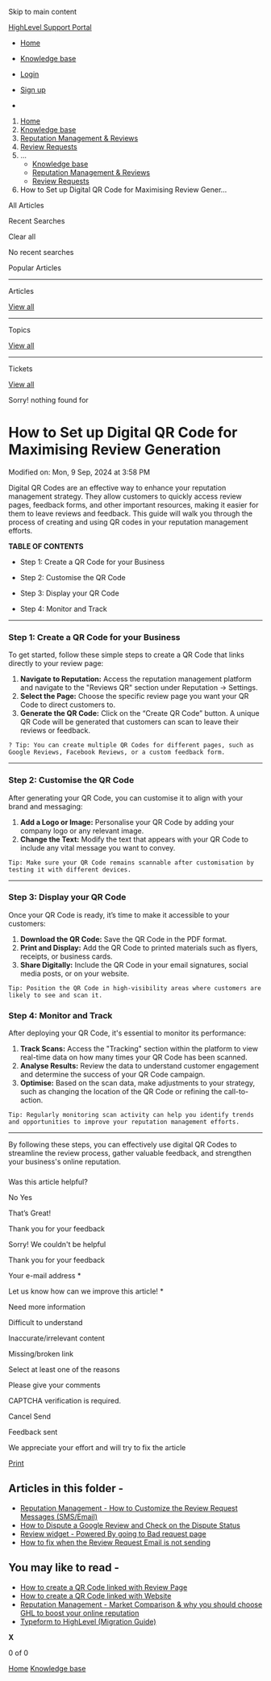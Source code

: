 Skip to main content

[ HighLevel Support Portal ](https://help.gohighlevel.com)

  * [ Home ](/support/home)
  * [ Knowledge base ](/support/solutions)

  * [Login](/support/login)
  * [Sign up](/support/signup)
  * 

  1. [Home](/support/home)
  2. [Knowledge base](/support/solutions)
  3. [Reputation Management & Reviews](/support/solutions/48000449583)
  4. [Review Requests](/support/solutions/folders/48000666025)
  5. ... 
     * [Knowledge base](/support/solutions)
     * [Reputation Management & Reviews](/support/solutions/48000449583)
     * [Review Requests](/support/solutions/folders/48000666025)
  6. How to Set up Digital QR Code for Maximising Review Gener...

All  Articles 

Recent Searches

Clear all

No recent searches

Popular Articles

* * *

Articles

[View all](/support/search/solutions)

* * *

Topics

[View all](/support/search/topics)

* * *

Tickets

[View all](/support/search/tickets)

Sorry! nothing found for   

# How to Set up Digital QR Code for Maximising Review Generation

Modified on: Mon, 9 Sep, 2024 at 3:58 PM

Digital QR Codes are an effective way to enhance your reputation management strategy. They allow customers to quickly access review pages, feedback forms, and other important resources, making it easier for them to leave reviews and feedback. This guide will walk you through the process of creating and using QR codes in your reputation management efforts.

**TABLE OF CONTENTS**

  * Step 1: Create a QR Code for your Business

  * Step 2: Customise the QR Code

  * Step 3: Display your QR Code

  * Step 4: Monitor and Track

* * *

### **Step 1: Create a QR Code for your Business**

To get started, follow these simple steps to create a QR Code that links directly to your review page:

  1. **Navigate to Reputation:** Access the reputation management platform and navigate to the "Reviews QR" section under Reputation -> Settings.
  2. **Select the Page:** Choose the specific review page you want your QR Code to direct customers to.
  3. **Generate the QR Code:** Click on the “Create QR Code” button. A unique QR Code will be generated that customers can scan to leave their reviews or feedback.

    ? Tip: You can create multiple QR Codes for different pages, such as Google Reviews, Facebook Reviews, or a custom feedback form.

****

### **Step 2: Customise the QR Code**

After generating your QR Code, you can customise it to align with your brand and messaging:

  1. **Add a Logo or Image:** Personalise your QR Code by adding your company logo or any relevant image.
  2. **Change the Text:** Modify the text that appears with your QR Code to include any vital message you want to convey.

    Tip: Make sure your QR Code remains scannable after customisation by testing it with different devices.

****  

### **Step 3: Display your QR Code**

Once your QR Code is ready, it’s time to make it accessible to your customers:

  1. **Download the QR Code:** Save the QR Code in the PDF format. 
  2. **Print and Display:** Add the QR Code to printed materials such as flyers, receipts, or business cards.
  3. **Share Digitally:** Include the QR Code in your email signatures, social media posts, or on your website.

    Tip: Position the QR Code in high-visibility areas where customers are likely to see and scan it.

### **Step 4: Monitor and Track**

After deploying your QR Code, it's essential to monitor its performance:

  1. **Track Scans:** Access the "Tracking" section within the platform to view real-time data on how many times your QR Code has been scanned.
  2. **Analyse Results:** Review the data to understand customer engagement and determine the success of your QR Code campaign.
  3. **Optimise:** Based on the scan data, make adjustments to your strategy, such as changing the location of the QR Code or refining the call-to-action.

    Tip: Regularly monitoring scan activity can help you identify trends and opportunities to improve your reputation management efforts.

* * *

By following these steps, you can effectively use digital QR Codes to streamline the review process, gather valuable feedback, and strengthen your business's online reputation.

###   

Was this article helpful?

No  Yes 

That’s Great!

Thank you for your feedback

Sorry! We couldn't be helpful

Thank you for your feedback

Your e-mail address *

Let us know how can we improve this article! *

Need more information 

Difficult to understand 

Inaccurate/irrelevant content 

Missing/broken link 

Select at least one of the reasons 

Please give your comments 

CAPTCHA verification is required. 

Cancel  Send 

Feedback sent

We appreciate your effort and will try to fix the article

[Print](javascript:print\(\))

## Articles in this folder -

  * [Reputation Management - How to Customize the Review Request Messages (SMS/Email)](/support/solutions/articles/48000980328-reputation-management-how-to-customize-the-review-request-messages-sms-email-)
  * [How to Dispute a Google Review and Check on the Dispute Status](/support/solutions/articles/48001180761-how-to-dispute-a-google-review-and-check-on-the-dispute-status)
  * [Review widget - Powered By going to Bad request page](/support/solutions/articles/48001181136-review-widget-powered-by-going-to-bad-request-page)
  * [How to fix when the Review Request Email is not sending](/support/solutions/articles/48001204155-how-to-fix-when-the-review-request-email-is-not-sending)

## You may like to read -

  * [How to create a QR Code linked with Review Page](/support/solutions/articles/155000003197-how-to-create-a-qr-code-linked-with-review-page)
  * [How to create a QR Code linked with Website](/support/solutions/articles/155000003196-how-to-create-a-qr-code-linked-with-website)
  * [Reputation Management - Market Comparison & why you should choose GHL to boost your online reputation](/support/solutions/articles/155000003397-reputation-management-market-comparison-why-you-should-choose-ghl-to-boost-your-online-reputation)
  * [Typeform to HighLevel (Migration Guide)](/support/solutions/articles/155000003331-typeform-to-highlevel-migration-guide-)

**X**

0 of 0 []()

[Home](/support/home) [Knowledge base](/support/solutions)
